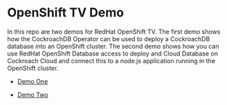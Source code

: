 # OpenShift TV Demo

In this repo are two demos for RedHat OpenShift TV. The first demo shows how the CockroachDB Operator can be used to deploy a CockroachDB database into an OpenShift cluster. The second demo shows how you can use RedHat OpenShift Database access to deploy and Cloud Database on Cockroach Cloud and connect this to a node.js application running in the OpenShift cluster.

-  [Demo One](/demo1/README.MD)

-  [Demo Two](/demo-2/README.md)